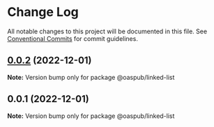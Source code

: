 # Change Log

All notable changes to this project will be documented in this file.
See [Conventional Commits](https://conventionalcommits.org) for commit guidelines.

## [0.0.2](https://github.com/stuft2/structure/compare/v0.0.1...v0.0.2) (2022-12-01)

**Note:** Version bump only for package @oaspub/linked-list





## 0.0.1 (2022-12-01)

**Note:** Version bump only for package @oaspub/linked-list
